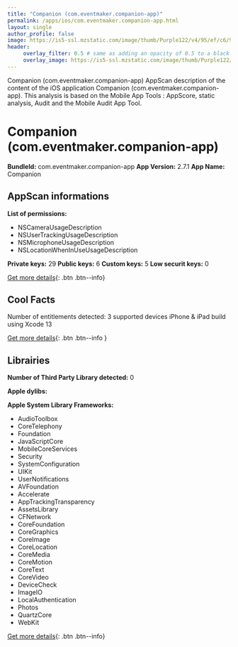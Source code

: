 ```yaml
---
title: "Companion (com.eventmaker.companion-app)"
permalink: /apps/ios/com.eventmaker.companion-app.html
layout: single
author_profile: false
image: https://is5-ssl.mzstatic.com/image/thumb/Purple122/v4/95/ef/c6/95efc658-aceb-aa2d-c8a3-cc23ecf3bb37/AppIcon-0-0-1x_U007emarketing-0-0-0-10-0-0-sRGB-0-0-0-GLES2_U002c0-512MB-85-220-0-0.png/512x512bb.jpg
header: 
     overlay_filter: 0.5 # same as adding an opacity of 0.5 to a black background
     overlay_image: https://is5-ssl.mzstatic.com/image/thumb/Purple122/v4/95/ef/c6/95efc658-aceb-aa2d-c8a3-cc23ecf3bb37/AppIcon-0-0-1x_U007emarketing-0-0-0-10-0-0-sRGB-0-0-0-GLES2_U002c0-512MB-85-220-0-0.png/512x512bb.jpg
---
```

Companion (com.eventmaker.companion-app) AppScan description of the content of the iOS application Companion (com.eventmaker.companion-app). This analysis is based on the Mobile App Tools : AppScore, static analysis, Audit and the Mobile Audit App Tool.

# Companion (com.eventmaker.companion-app)

**BundleId:** com.eventmaker.companion-app
**App Version:** 2.7.1
**App Name:** Companion


## AppScan informations 

**List of permissions:** 
- NSCameraUsageDescription
- NSUserTrackingUsageDescription
- NSMicrophoneUsageDescription
- NSLocationWhenInUseUsageDescription
  
  
**Private keys:** 29
**Public keys:** 6
**Custom keys:** 5
**Low securit keys:** 0
  
[Get more details](/pricing.html){: .btn .btn--info}

## Cool Facts

Number of entitlements detected: 3
supported devices iPhone & iPad
build using Xcode 13
  
[Get more details](/pricing.html){: .btn .btn--info }

## Librairies 
**Number of Third Party Library detected:** 0


**Apple dylibs:**


**Apple System Library Frameworks:**
- AudioToolbox
- CoreTelephony
- Foundation
- JavaScriptCore
- MobileCoreServices
- Security
- SystemConfiguration
- UIKit
- UserNotifications
- AVFoundation
- Accelerate
- AppTrackingTransparency
- AssetsLibrary
- CFNetwork
- CoreFoundation
- CoreGraphics
- CoreImage
- CoreLocation
- CoreMedia
- CoreMotion
- CoreText
- CoreVideo
- DeviceCheck
- ImageIO
- LocalAuthentication
- Photos
- QuartzCore
- WebKit


  
[Get more details](/pricing.html){: .btn .btn--info}

